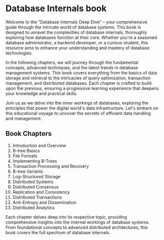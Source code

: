 # Database Internals book


Welcome to the "Database Internals Deep Dive" – your comprehensive guide through the intricate world of database systems. This book is designed to unravel the complexities of database internals, thoroughly exploring how databases function at their core. Whether you're a seasoned database administrator, a backend developer, or a curious student, this resource aims to enhance your understanding and mastery of database technologies.

In the following chapters, we will journey through the fundamental concepts, advanced techniques, and the latest trends in database management systems. This book covers everything from the basics of data storage and retrieval to the intricacies of query optimization, transaction management, and distributed databases. Each chapter is crafted to build upon the previous, ensuring a progressive learning experience that deepens your knowledge and practical skills.

Join us as we delve into the inner workings of databases, exploring the principles that power the digital world's data infrastructure. Let's embark on this educational voyage to uncover the secrets of efficient data handling and management.


## Book Chapters

1. Introduction and Overview
2. B-tree Basics
3. File Formats
4. Implementing B-Trees
5. Transaction Processing and Recovery
6. B-tree Variants
7. Log-Structured Storage
8. Distributed Systems
9. Distributed Consensus
10. Replication and Consistency
11. Distributed Transactions
12. Anti-Entropy and Dissemination
13. Distributed Analytics

Each chapter delves deep into its respective topic, providing comprehensive insights into the internal workings of database systems. From foundational concepts to advanced distributed architectures, this book covers the full spectrum of database internals.

